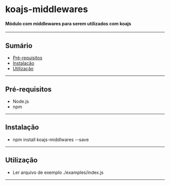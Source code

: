 # koajs-middlewares
#### Módulo com middlewares para serem utilizados com koajs

---

## Sumário
* [Pré-requisitos](#markdown-header-pre-requisitos)
* [Instalação](#markdown-header-instalacao)
* [Utilização](#markdown-header-utilizacao)

---

## Pré-requisitos
* Node.js
* npm

---

## Instalação
* npm install koajs-middlwares --save

---

## Utilização
* Ler arquivo de exemplo ./examples/index.js

---